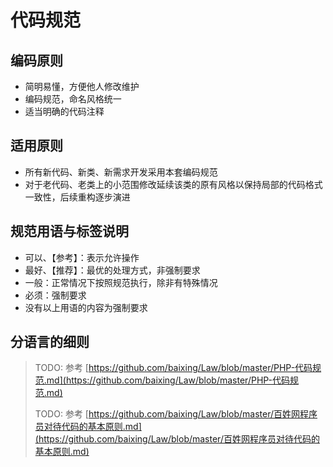 # 代码规范

## 编码原则

* 简明易懂，方便他人修改维护
* 编码规范，命名风格统一
* 适当明确的代码注释

## 适用原则

* 所有新代码、新类、新需求开发采用本套编码规范
* 对于老代码、老类上的小范围修改延续该类的原有风格以保持局部的代码格式一致性，后续重构逐步演进

## 规范用语与标签说明

* 可以、【参考】：表示允许操作
* 最好、【推荐】：最优的处理方式，非强制要求
* 一般：正常情况下按照规范执行，除非有特殊情况
* 必须：强制要求
* 没有以上用语的内容为强制要求

## 分语言的细则

> TODO: 参考 [https://github.com/baixing/Law/blob/master/PHP-代码规范.md](https://github.com/baixing/Law/blob/master/PHP-代码规范.md)
>
> TODO: 参考 [https://github.com/baixing/Law/blob/master/百姓网程序员对待代码的基本原则.md](https://github.com/baixing/Law/blob/master/百姓网程序员对待代码的基本原则.md)

